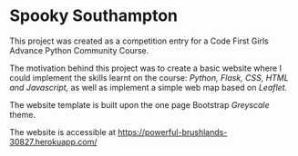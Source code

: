 # Spooky Southampton

This project was created as a competition entry for a Code First Girls Advance Python Community Course.

The motivation behind this project was to create a basic website where I could implement the skills learnt on the course: *Python, Flask, CSS, HTML and Javascript,* as well as implement a simple web map based on *Leaflet.*

The website template is built upon the one page Bootstrap *Greyscale* theme.

The website is accessible at https://powerful-brushlands-30827.herokuapp.com/
